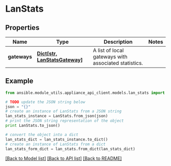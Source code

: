 # LanStats


## Properties
Name | Type | Description | Notes
------------ | ------------- | ------------- | -------------
**gateways** | [**Dict[str, LanStatsGateway]**](LanStatsGateway.md) | A list of local gateways with associated statistics. | 

## Example

```python
from ansible.module_utils.appliance_api_client.models.lan_stats import LanStats

# TODO update the JSON string below
json = "{}"
# create an instance of LanStats from a JSON string
lan_stats_instance = LanStats.from_json(json)
# print the JSON string representation of the object
print LanStats.to_json()

# convert the object into a dict
lan_stats_dict = lan_stats_instance.to_dict()
# create an instance of LanStats from a dict
lan_stats_form_dict = lan_stats.from_dict(lan_stats_dict)
```
[[Back to Model list]](../README.md#documentation-for-models) [[Back to API list]](../README.md#documentation-for-api-endpoints) [[Back to README]](../README.md)


